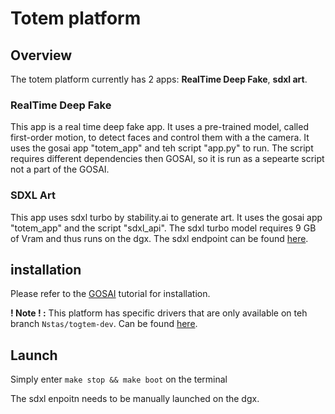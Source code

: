 # Totem platform

## Overview

The totem platform currently has 2 apps: **RealTime Deep Fake**, **sdxl art**.

### RealTime Deep Fake

This app is a real time deep fake app. It uses a pre-trained model, called first-order motion, to detect faces and control them with a the camera.
It uses the gosai app "totem_app" and teh script "app.py" to run. The script requires different dependencies then GOSAI, so it is run as a sepearte script not a part of the GOSAI.

### SDXL Art

This app uses sdxl turbo by stability.ai to generate art. It uses the gosai app "totem_app" and the script "sdxl_api". The sdxl turbo model requires 9 GB of Vram and thus runs on the dgx. The sdxl endpoint can be found [here](https://github.com/COLVERTYETY/sdxlTurboEndpoint).

## installation

Please refer to the [GOSAI](https://github.com/GOSAI-DVIC/gosai) tutorial for installation.

**! Note ! :** This platform has specific drivers that are only available on teh branch ```Nstas/togtem-dev```. Can be found [here](https://github.com/GOSAI-DVIC/gosai/tree/Nstas/totem-dev).

## Launch

Simply enter `make stop && make boot` on the terminal

The sdxl enpoitn needs to be manually launched on the dgx.